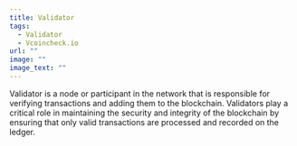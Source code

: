 ```yaml
---
title: Validator
tags:
  - Validator
  - Vcoincheck.io
url: ""
image: ""
image_text: ""
---
```


Validator is a node or participant in the network that is responsible for verifying transactions and adding them to the blockchain. Validators play a critical role in maintaining the security and integrity of the blockchain by ensuring that only valid transactions are processed and recorded on the ledger.
